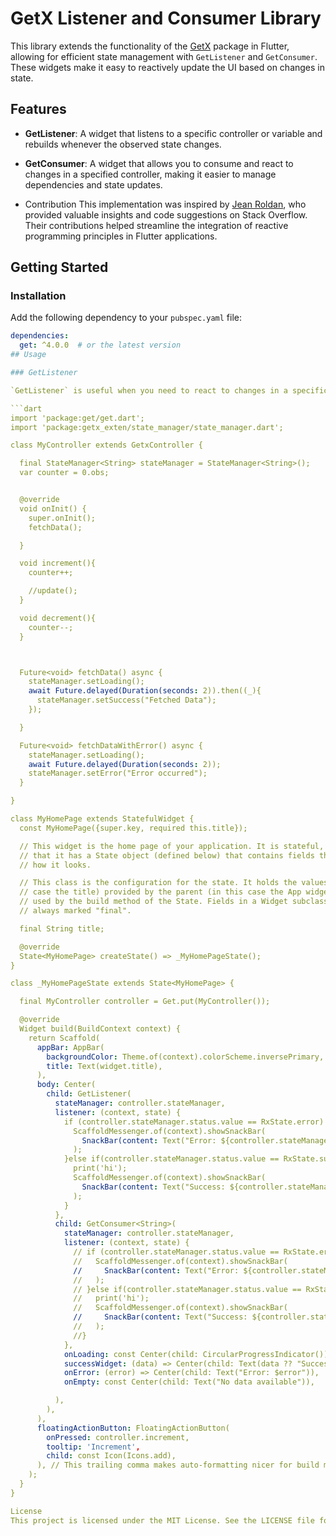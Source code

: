 # GetX Listener and Consumer Library

This library extends the functionality of the [GetX](https://pub.dev/packages/get) package in Flutter, allowing for efficient state management with `GetListener` and `GetConsumer`. These widgets make it easy to reactively update the UI based on changes in state.

## Features

- **GetListener**: A widget that listens to a specific controller or variable and rebuilds whenever the observed state changes.
- **GetConsumer**: A widget that allows you to consume and react to changes in a specified controller, making it easier to manage dependencies and state updates.

- Contribution
This implementation was inspired by [Jean Roldan](https://stackoverflow.com/users/14933165/jean-roldan), who provided valuable insights and code suggestions on Stack Overflow. Their contributions helped streamline the integration of reactive programming principles in Flutter applications.


## Getting Started

### Installation

Add the following dependency to your `pubspec.yaml` file:

```yaml
dependencies:
  get: ^4.0.0  # or the latest version
## Usage

### GetListener

`GetListener` is useful when you need to react to changes in a specific variable from a controller without needing to rebuild the entire widget tree.

```dart
import 'package:get/get.dart';
import 'package:getx_exten/state_manager/state_manager.dart';

class MyController extends GetxController {

  final StateManager<String> stateManager = StateManager<String>();
  var counter = 0.obs;


  @override
  void onInit() {
    super.onInit();
    fetchData();

  }

  void increment(){
    counter++;

    //update();
  }

  void decrement(){
    counter--;
  }



  Future<void> fetchData() async {
    stateManager.setLoading();
    await Future.delayed(Duration(seconds: 2)).then((_){
      stateManager.setSuccess("Fetched Data");
    });

  }

  Future<void> fetchDataWithError() async {
    stateManager.setLoading();
    await Future.delayed(Duration(seconds: 2));
    stateManager.setError("Error occurred");
  }

}

class MyHomePage extends StatefulWidget {
  const MyHomePage({super.key, required this.title});

  // This widget is the home page of your application. It is stateful, meaning
  // that it has a State object (defined below) that contains fields that affect
  // how it looks.

  // This class is the configuration for the state. It holds the values (in this
  // case the title) provided by the parent (in this case the App widget) and
  // used by the build method of the State. Fields in a Widget subclass are
  // always marked "final".

  final String title;

  @override
  State<MyHomePage> createState() => _MyHomePageState();
}

class _MyHomePageState extends State<MyHomePage> {

  final MyController controller = Get.put(MyController());

  @override
  Widget build(BuildContext context) {
    return Scaffold(
      appBar: AppBar(
        backgroundColor: Theme.of(context).colorScheme.inversePrimary,
        title: Text(widget.title),
      ),
      body: Center(
        child: GetListener(
          stateManager: controller.stateManager,
          listener: (context, state) {
            if (controller.stateManager.status.value == RxState.error) {
              ScaffoldMessenger.of(context).showSnackBar(
                SnackBar(content: Text("Error: ${controller.stateManager.status}")),
              );
            }else if(controller.stateManager.status.value == RxState.success){
              print('hi');
              ScaffoldMessenger.of(context).showSnackBar(
                SnackBar(content: Text("Success: ${controller.stateManager.data}")),
              );
            }
          },
          child: GetConsumer<String>(
            stateManager: controller.stateManager,
            listener: (context, state) {
              // if (controller.stateManager.status.value == RxState.error) {
              //   ScaffoldMessenger.of(context).showSnackBar(
              //     SnackBar(content: Text("Error: ${controller.stateManager.status}")),
              //   );
              // }else if(controller.stateManager.status.value == RxState.success){
              //   print('hi');
              //   ScaffoldMessenger.of(context).showSnackBar(
              //     SnackBar(content: Text("Success: ${controller.stateManager.status}")),
              //   );
              //}
            },
            onLoading: const Center(child: CircularProgressIndicator()),
            successWidget: (data) => Center(child: Text(data ?? "Success")),
            onError: (error) => Center(child: Text("Error: $error")),
            onEmpty: const Center(child: Text("No data available")),

          ),
        ),
      ),
      floatingActionButton: FloatingActionButton(
        onPressed: controller.increment,
        tooltip: 'Increment',
        child: const Icon(Icons.add),
      ), // This trailing comma makes auto-formatting nicer for build methods.
    );
  }
}

License
This project is licensed under the MIT License. See the LICENSE file for more details.
